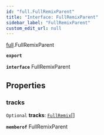 ```yaml
---
id: "full.FullRemixParent"
title: "Interface: FullRemixParent"
sidebar_label: "FullRemixParent"
custom_edit_url: null
---
```


[full](../namespaces/full.md).FullRemixParent

**`export`**

**`interface`** FullRemixParent

## Properties

### tracks

 `Optional` **tracks**: [`FullRemix`](full.FullRemix.md)[]

**`memberof`** FullRemixParent
